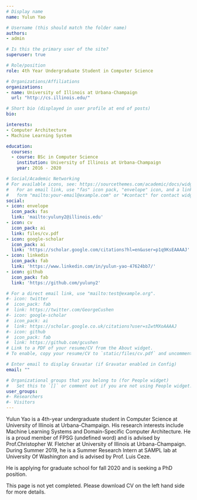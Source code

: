 ```yaml
---
# Display name
name: Yulun Yao

# Username (this should match the folder name)
authors:
- admin

# Is this the primary user of the site?
superuser: true

# Role/position
role: 4th Year Undergraduate Student in Computer Science

# Organizations/Affiliations
organizations:
- name: University of Illinois at Urbana-Champaign
  url: "http://cs.illinois.edu/"

# Short bio (displayed in user profile at end of posts)
bio:

interests:
- Computer Architecture
- Machine Learning System

education:
  courses:
  - course: BSc in Computer Science
    institution: University of Illinois at Urbana-Champaign
    year: 2016 - 2020

# Social/Academic Networking
# For available icons, see: https://sourcethemes.com/academic/docs/widgets/#icons
#   For an email link, use "fas" icon pack, "envelope" icon, and a link in the
#   form "mailto:your-email@example.com" or "#contact" for contact widget.
social:
- icon: envelope
  icon_pack: fas
  link: 'mailto:yuluny2@illinois.edu'
- icon: cv
  icon_pack: ai
  link: files/cv.pdf
- icon: google-scholar
  icon_pack: ai
  link: 'https://scholar.google.com/citations?hl=en&user=p1q9KsEAAAAJ'
- icon: linkedin
  icon_pack: fab
  link: 'https://www.linkedin.com/in/yulun-yao-47624bb7/'
- icon: github
  icon_pack: fab
  link: 'https://github.com/yuluny2'

# For a direct email link, use "mailto:test@example.org".
#- icon: twitter
#  icon_pack: fab
#  link: https://twitter.com/GeorgeCushen
#- icon: google-scholar
#  icon_pack: ai
#  link: https://scholar.google.co.uk/citations?user=sIwtMXoAAAAJ
#- icon: github
#  icon_pack: fab
#  link: https://github.com/gcushen
# Link to a PDF of your resume/CV from the About widget.
# To enable, copy your resume/CV to `static/files/cv.pdf` and uncomment the lines below.  

# Enter email to display Gravatar (if Gravatar enabled in Config)
email: ""

# Organizational groups that you belong to (for People widget)
#   Set this to `[]` or comment out if you are not using People widget.  
user_groups:
#- Researchers
#- Visitors
---
```


Yulun Yao is a 4th-year undergraduate student in Computer Science at University of Illinois at Urbana-Champaign. His research interests include Machine Learning Systems and Domain-Specific Computer Architecture. He is a proud member of FPSG (undefined word) and is advised by Prof.Christopher W. Fletcher at University of Illinois at Urbana-Champaign. During Summer 2019, he is a Summer Research Intern at SAMPL lab at University Of Washington and is advised by Prof. Luis Ceze.

He is applying for graduate school for fall 2020 and is seeking a PhD position.

This page is not yet completed. Please download CV on the left hand side for more details.
